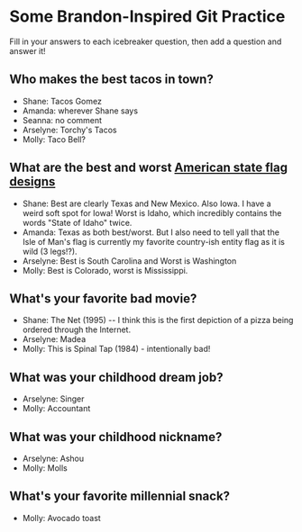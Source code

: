 # Some Brandon-Inspired Git Practice
Fill in your answers to each icebreaker question, then add a question and answer it!

## Who makes the best tacos in town? 
* Shane: Tacos Gomez
* Amanda: wherever Shane says
* Seanna: no comment
* Arselyne: Torchy's Tacos
* Molly: Taco Bell?

## What are the best and worst [American state flag designs](https://en.wikipedia.org/wiki/Flags_of_the_U.S._states_and_territories)
* Shane: Best are clearly Texas and New Mexico. Also Iowa. I have a weird soft spot for Iowa! Worst is Idaho, which incredibly contains the words "State of Idaho" twice.
* Amanda: Texas as both best/worst. But I also need to tell yall that the Isle of Man's flag is currently my favorite country-ish entity flag as it is wild (3 legs!?).
* Arselyne: Best is South Carolina and Worst is Washington
* Molly: Best is Colorado, worst is Mississippi.

## What's your favorite bad movie?
* Shane: The Net (1995) -- I think this is the first depiction of a pizza being ordered through the Internet.
* Arselyne: Madea
* Molly: This is Spinal Tap (1984) - intentionally bad!

## What was your childhood dream job?
* Arselyne: Singer
* Molly: Accountant

## What was your childhood nickname?
* Arselyne: Ashou
* Molly: Molls

## What's your favorite millennial snack?
* Molly: Avocado toast